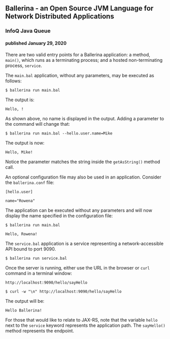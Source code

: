 ## Ballerina - an Open Source JVM Language for Network Distributed Applications

### InfoQ Java Queue

#### published January 29, 2020

There are two valid entry points for a Ballerina application: a method, `main()`, which runs as a terminating process; and a hosted non-terminating process, `service`.

The `main.bal` application, without any parameters, may be executed as follows:

`$ ballerina run main.bal`

The output is:

`Hello, !`

As shown above, no name is displayed in the output. Adding a parameter to the command will change that:

`$ ballerina run main.bal --hello.user.name=Mike`

The output is now:

`Hello, Mike!`

Notice the parameter matches the string inside the `getAsString()` method call.

An optional configuration file may also be used in an application. Consider the `ballerina.conf` file:

`[hello.user]`

`name="Rowena"`

The application can be executed without any parameters and will now display the name specified in the configuration file:

`$ ballerina run main.bal`

`Hello, Rowena!`

The `service.bal` application is a service representing a network-accessible API bound to port 9090.

`$ ballerina run service.bal`

Once the server is running, either use the URL in the browser or `curl` command in a terminal window:

`http://localhost:9090/hello/sayHello`

`$ curl -w "\n" http://localhost:9090/hello/sayHello`

The output will be:

`Hello Ballerina!`

For those that would like to relate to JAX-RS, note that the variable `hello` next to the `service` keyword represents the application path.
The `sayHello()` method represents the endpoint. 